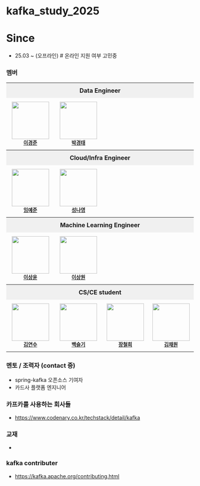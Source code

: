 # kafka_study_2025


# Since
- 25.03 ~  (오프라인)  # 온라인 지원 여부 고민중


### 멤버 

<table style="width: 100%; border-collapse: collapse; table-layout: fixed;">
  <!-- DE -->
  <tr>
    <th colspan="7" align="center" style="background-color: #f0f0f0; padding: 10px;">Data Engineer</th>
  </tr>
  <tr>
    <td align="center" style="padding: 10px; width: 25%;">
      <img src="https://avatars.githubusercontent.com/u/45473846?v=4" width="100px;" alt=""/><br /><sub><b><a href="https://github.com/kyungjunleeme">이경준</a></b></sub>
    </td>
    <td align="center" style="padding: 10px; width: 25%;">
      <img src="https://avatars.githubusercontent.com/u/67095975?v=4" width="100px;" alt=""/><br /><sub><b><a href="https://github.com/ParkGyeongTae">박경태</a></b></sub>
    </td>
  </tr>
  <!-- Cloud/Infra Engineer -->
  <tr>
    <th colspan="7" align="center" style="background-color: #f0f0f0; padding: 10px;">Cloud/Infra Engineer</th>
  </tr>
  <tr>
    <td align="center" style="padding: 10px; width: 25%;">
      <img src="https://avatars.githubusercontent.com/u/84260096?v=4" width="100px;" alt=""/><br /><sub><b><a href="https://github.com/dpwns523">임예준</a></b></sub>
    </td>
    <td align="center" style="padding: 10px; width: 25%;">
      <img src="https://avatars.githubusercontent.com/u/64996121?v=4" width="100px;" alt=""/><br /><sub><b><a href="https://github.com/na3150">성나영</a></b></sub>
    </td>
  </tr>
  <!-- BE -->
  <tr>
    <th colspan="7" align="center" style="background-color: #f0f0f0; padding: 10px;">Machine Learning Engineer</th>
  </tr>
  <tr>
    <td align="center" style="padding: 10px; width: 20%;">
      <img src="https://avatars.githubusercontent.com/u/52999093?v=4" width="100px;" alt=""/><br /><sub><b><a href="https://github.com/falconlee236">이상윤</a></b></sub>
    </td>
    <td align="center" style="padding: 10px; width: 20%;">
      <img src="https://avatars.githubusercontent.com/u/46413809?v=4" width="100px;" alt=""/><br /><sub><b><a href="https://github.com/97tkddnjs">이상원</a></b></sub>
    </td>
  </tr>

  <!-- ML -->
  <tr>
    <th colspan="7" align="center" style="background-color: #f0f0f0; padding: 10px;">CS/CE student</th>
  </tr>
  <tr>
    <td align="center" style="padding: 10px; width: 20%;">
      <img src="https://avatars.githubusercontent.com/u/154447133?v=4" width="100px;" alt=""/><br /><sub><b><a href="https://github.com/juanxiu">김연수</a></b></sub>
    </td>
    <td align="center" style="padding: 10px; width: 20%;">
      <img src="https://avatars.githubusercontent.com/u/126848494?v=4" width="100px;" alt=""/><br /><sub><b><a href="https://github.com/seulgit02">백슬기</a></b></sub>
    </td>
    <td align="center" style="padding: 10px; width: 20%;">
      <img src="https://avatars.githubusercontent.com/u/121238128?v=4" width="100px;" alt=""/><br /><sub><b><a href="https://github.com/jang-namu">장철희</a></b></sub>
    </td>
    <td align="center" style="padding: 10px; width: 20%;">
      <img src="https://avatars.githubusercontent.com/u/113420297?v=4" width="100px;" alt=""/><br /><sub><b><a href="https://github.com/chaewonni">김채원</a></b></sub>
    </td>
  </tr>
</table>


### 멘토 / 조력자 (contact 중) 
- spring-kafka 오픈소스 기여자 
- 카드사 플랫폼 엔지니어


### 카프카를 사용하는 회사들
- https://www.codenary.co.kr/techstack/detail/kafka


### 교재
- 

### kafka contributer
- https://kafka.apache.org/contributing.html

